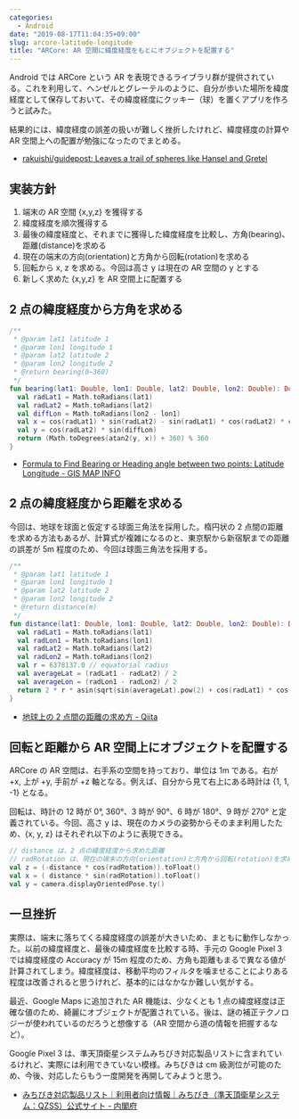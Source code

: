 ```yaml
---
categories:
  - Android
date: "2019-08-17T11:04:35+09:00"
slug: arcore-latitude-longitude
title: "ARCore: AR 空間に緯度経度をもとにオブジェクトを配置する"
---
```


Android では ARCore という AR を表現できるライブラリ群が提供されている。これを利用して、ヘンゼルとグレーテルのように、自分が歩いた場所を緯度経度として保存しておいて、その緯度経度にクッキー（球）を置くアプリを作ろうと試みた。

結果的には、緯度経度の誤差の扱いが難しく挫折したけれど、緯度経度の計算や AR 空間上への配置が勉強になったのでまとめる。

- [rakuishi/guidepost: Leaves a trail of spheres like Hansel and Gretel](https://github.com/rakuishi/guidepost)

## 実装方針

1. 端末の AR 空間 {x,y,z} を獲得する
2. 緯度経度を順次獲得する
3. 最後の緯度経度と、それまでに獲得した緯度経度を比較し、方角(bearing)、距離(distance)を求める
4. 現在の端末の方向(orientation)と方角から回転(rotation)を求める
5. 回転から x, z を求める。今回は高さ y は現在の AR 空間の y とする
6. 新しく求めた {x,y,z} を AR 空間上に配置する

## 2 点の緯度経度から方角を求める

```kotlin
/**
 * @param lat1 latitude 1
 * @param lon1 longitude 1
 * @param lat2 latitude 2
 * @param lon2 longitude 2
 * @return bearing(0~360)
 */
fun bearing(lat1: Double, lon1: Double, lat2: Double, lon2: Double): Double {
  val radLat1 = Math.toRadians(lat1)
  val radLat2 = Math.toRadians(lat2)
  val diffLon = Math.toRadians(lon2 - lon1)
  val x = cos(radLat1) * sin(radLat2) - sin(radLat1) * cos(radLat2) * cos(diffLon)
  val y = cos(radLat2) * sin(diffLon)
  return (Math.toDegrees(atan2(y, x)) + 360) % 360
}
```

- [Formula to Find Bearing or Heading angle between two points: Latitude Longitude - GIS MAP INFO](https://www.igismap.com/formula-to-find-bearing-or-heading-angle-between-two-points-latitude-longitude/)

## 2 点の緯度経度から距離を求める

今回は、地球を球面と仮定する球面三角法を採用した。楕円状の 2 点間の距離を求める方法もあるが、計算式が複雑になるのと、東京駅から新宿駅までの距離の誤差が 5m 程度のため、今回は球面三角法を採用する。

```kotlin
/**
 * @param lat1 latitude 1
 * @param lon1 longitude 1
 * @param lat2 latitude 2
 * @param lon2 longitude 2
 * @return distance(m)
 */
fun distance(lat1: Double, lon1: Double, lat2: Double, lon2: Double): Double {
  val radLat1 = Math.toRadians(lat1)
  val radLon1 = Math.toRadians(lon1)
  val radLat2 = Math.toRadians(lat2)
  val radLon2 = Math.toRadians(lon2)
  val r = 6378137.0 // equatorial radius
  val averageLat = (radLat1 - radLat2) / 2
  val averageLon = (radLon1 - radLon2) / 2
  return 2 * r * asin(sqrt(sin(averageLat).pow(2) + cos(radLat1) * cos(radLat2) * sin(averageLon).pow(2)))
}
```

- [地球上の 2 点間の距離の求め方 - Qiita](https://qiita.com/port-development/items/eea3a0a225be47db0fd4)

## 回転と距離から AR 空間上にオブジェクトを配置する

ARCore の AR 空間は、右手系の空間を持っており、単位は 1m である。右が +x, 上が +y, 手前が +z 軸となる。例えば、自分から見て右上にある時計は {1, 1, -1} となる。

回転は、時計の 12 時が 0°, 360°、3 時が 90°、6 時が 180°、9 時が 270° と定義されている。今回、高さ y は、現在のカメラの姿勢からそのまま利用したため、{x, y, z} はそれぞれ以下のように表現できる。

```kotlin
// distance は、2 点の緯度経度から求めた距離
// radRotation は、現在の端末の方向(orientation)と方角から回転(rotation)を求めたもの
val z = (-distance * cos(radRotation)).toFloat()
val x = ( distance * sin(radRotation)).toFloat()
val y = camera.displayOrientedPose.ty()
```

## 一旦挫折

実際は、端末に落ちてくる緯度経度の誤差が大きいため、まともに動作しなかった。以前の緯度経度と、最後の緯度経度を比較する時、手元の Google Pixel 3 では緯度経度の Accuracy が 15m 程度のため、方角も距離もまるで異なる値が計算されてしまう。緯度経度は、移動平均のフィルタを噛ませることによりある程度は改善されると思うけれど、基本的にはなかなか難しい気がする。

最近、Google Maps に追加された AR 機能は、少なくとも 1 点の緯度経度は正確な値のため、綺麗にオブジェクトが配置されている。後は、謎の補正テクノロジーが使われているのだろうと想像する（AR 空間から道の情報を把握するなど）。

Google Pixel 3 は、準天頂衛星システムみちびき対応製品リストに含まれているけれど、実際には利用できていない模様。みちびきは cm 級測位が可能のため、今後、対応したらもう一度開発を再開してみようと思う。

- [みちびき対応製品リスト｜利用者向け情報｜みちびき（準天頂衛星システム：QZSS）公式サイト - 内閣府](https://qzss.go.jp/usage/products/list.html)
